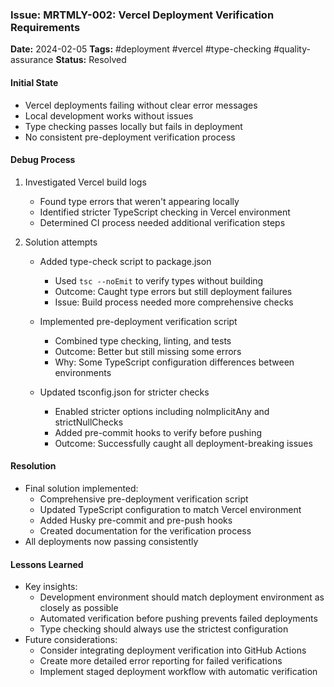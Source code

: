 ### Issue: MRTMLY-002: Vercel Deployment Verification Requirements
**Date:** 2024-02-05
**Tags:** #deployment #vercel #type-checking #quality-assurance
**Status:** Resolved

#### Initial State
- Vercel deployments failing without clear error messages
- Local development works without issues
- Type checking passes locally but fails in deployment
- No consistent pre-deployment verification process

#### Debug Process
1. Investigated Vercel build logs
   - Found type errors that weren't appearing locally
   - Identified stricter TypeScript checking in Vercel environment
   - Determined CI process needed additional verification steps

2. Solution attempts
   - Added type-check script to package.json
     - Used `tsc --noEmit` to verify types without building
     - Outcome: Caught type errors but still deployment failures
     - Issue: Build process needed more comprehensive checks

   - Implemented pre-deployment verification script
     - Combined type checking, linting, and tests
     - Outcome: Better but still missing some errors
     - Why: Some TypeScript configuration differences between environments

   - Updated tsconfig.json for stricter checks
     - Enabled stricter options including noImplicitAny and strictNullChecks
     - Added pre-commit hooks to verify before pushing
     - Outcome: Successfully caught all deployment-breaking issues

#### Resolution
- Final solution implemented:
  - Comprehensive pre-deployment verification script
  - Updated TypeScript configuration to match Vercel environment
  - Added Husky pre-commit and pre-push hooks
  - Created documentation for the verification process
- All deployments now passing consistently

#### Lessons Learned
- Key insights:
  - Development environment should match deployment environment as closely as possible
  - Automated verification before pushing prevents failed deployments
  - Type checking should always use the strictest configuration
- Future considerations:
  - Consider integrating deployment verification into GitHub Actions
  - Create more detailed error reporting for failed verifications
  - Implement staged deployment workflow with automatic verification